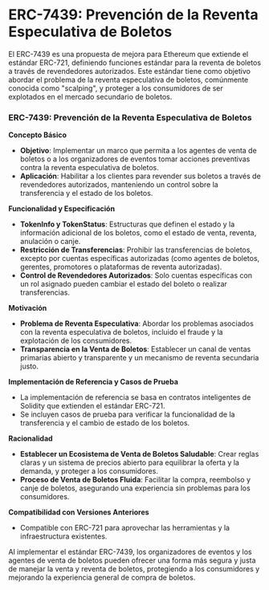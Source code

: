 # ERC-7439: Prevención de la Reventa Especulativa de Boletos

El ERC-7439 es una propuesta de mejora para Ethereum que extiende el estándar ERC-721, definiendo funciones estándar para la reventa de boletos a través de revendedores autorizados. Este estándar tiene como objetivo abordar el problema de la reventa especulativa de boletos, comúnmente conocida como "scalping", y proteger a los consumidores de ser explotados en el mercado secundario de boletos.



### ERC-7439: Prevención de la Reventa Especulativa de Boletos

**Concepto Básico**

* **Objetivo**: Implementar un marco que permita a los agentes de venta de boletos o a los organizadores de eventos tomar acciones preventivas contra la reventa especulativa de boletos.
* **Aplicación**: Habilitar a los clientes para revender sus boletos a través de revendedores autorizados, manteniendo un control sobre la transferencia y el estado de los boletos.

**Funcionalidad y Especificación**

* **TokenInfo y TokenStatus**: Estructuras que definen el estado y la información adicional de los boletos, como el estado de venta, reventa, anulación o canje.
* **Restricción de Transferencias**: Prohibir las transferencias de boletos, excepto por cuentas específicas autorizadas (como agentes de boletos, gerentes, promotores o plataformas de reventa autorizadas).
* **Control de Revendedores Autorizados**: Solo cuentas específicas con un rol asignado pueden cambiar el estado del boleto o realizar transferencias.

**Motivación**

* **Problema de Reventa Especulativa**: Abordar los problemas asociados con la reventa especulativa de boletos, incluido el fraude y la explotación de los consumidores.
* **Transparencia en la Venta de Boletos**: Establecer un canal de ventas primarias abierto y transparente y un mecanismo de reventa secundaria justo.

**Implementación de Referencia y Casos de Prueba**

* La implementación de referencia se basa en contratos inteligentes de Solidity que extienden el estándar ERC-721.
* Se incluyen casos de prueba para verificar la funcionalidad de la transferencia y el cambio de estado de los boletos.

**Racionalidad**

* **Establecer un Ecosistema de Venta de Boletos Saludable**: Crear reglas claras y un sistema de precios abierto para equilibrar la oferta y la demanda, y proteger a los consumidores.
* **Proceso de Venta de Boletos Fluida**: Facilitar la compra, reembolso y canje de boletos, asegurando una experiencia sin problemas para los consumidores.

**Compatibilidad con Versiones Anteriores**

* Compatible con ERC-721 para aprovechar las herramientas y la infraestructura existentes.

Al implementar el estándar ERC-7439, los organizadores de eventos y los agentes de venta de boletos pueden ofrecer una forma más segura y justa de manejar la venta y reventa de boletos, protegiendo a los consumidores y mejorando la experiencia general de compra de boletos.
